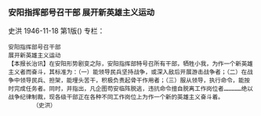 ### 安阳指挥部号召干部  展开新英雄主义运动
史洪
1946-11-18
第1版()
专栏：

    安阳指挥部号召干部
    展开新英雄主义运动
    【本报长治讯】在安阳形势剧变之际，安阳指挥部特号召所有干部，牺牲小我，为作一个新英雄主义者而奋斗，其标准为：（一）能领导民兵坚持战争，或深入敌后开展游击战争者；（二）在战争中领导民兵、担架，能埋头苦干，积极负责起骨干作用者；（三）服从领导，执行命令，能按时完成任务者。同时，并指出，凡企图苟安临阵脱逃，违抗命令擅自脱离工作岗位者……………绝以战争纪律制裁，现各级干部正在各种不同工作岗位上为作一个新的英雄主义奋斗着。
           （史洪）
